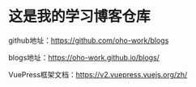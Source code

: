 # 这是我的学习博客仓库
github地址：https://github.com/oho-work/blogs

blogs地址：https://oho-work.github.io/blogs/

VuePress框架文档：https://v2.vuepress.vuejs.org/zh/
